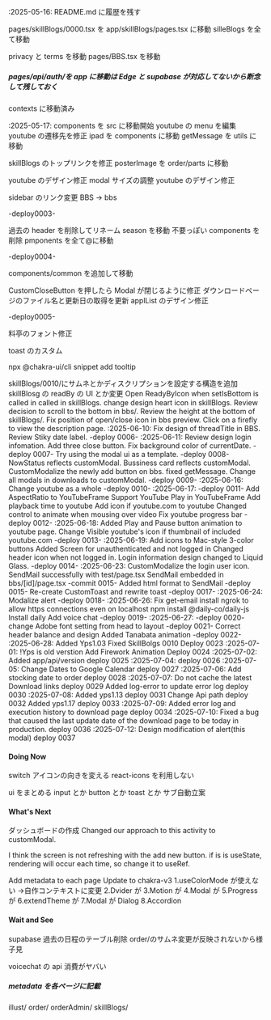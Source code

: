 :2025-05-16:
README.md に履歴を残す

pages/skillBlogs/0000.tsx を app/skillBlogs/pages.tsx に移動
silleBlogs を全て移動

privacy と terms を移動
pages/BBS.tsx を移動

##### pages/api/auth/を app に移動は Edge と supabase が対応してないから断念して残しておく

contexts に移動済み

:2025-05-17:
components を src に移動開始
youtube の menu を編集
youtube の遷移先を修正
ipad を components に移動
getMessage を utils に移動

skillBlogs のトップリンクを修正
posterImage を order/parts に移動

youtube のデザイン修正
modal サイズの調整
youtube のデザイン修正

sidebar のリンク変更 BBS -> bbs

-deploy0003-

過去の header を削除してリネーム
season を移動
不要っぽい components を削除
pmponents を全て@に移動

-deploy0004-

components/common を追加して移動

CustomCloseButton を押したら Modal が閉じるように修正
ダウンロードページのファイル名と更新日の取得を更新
applList のデザイン修正

-deploy0005-

料亭のフォント修正

toast のカスタム

npx @chakra-ui/cli snippet add tooltip

skillBlogs/0010/にサムネとかディスクリプションを設定する構造を追加
skillBlosg の readBy の UI とか変更
Open ReadyByIcon when setIsBottom is called in called in skillBlogs.
change design heart icon in skillBlogs.
Review decision to scroll to the bottom in bbs/.
Review the height at the bottom of skillBlogs/.
Fix position of open/close icon in bbs preview.
Click on a firefly to view the description page.
:2025-06-10:
Fix design of threadTitle in BBS.
Review Stiky date label.
-deploy 0006-
:2025-06-11:
Review design login infomation.
Add three close button.
Fix background color of currentDate.
-deploy 0007-
Try using the modal ui as a template.
-deploy 0008-
NowStatus reflects customModal.
Bussiness card reflects customModal.
CustomModalize the newly add button on bbs.
fixed getMessage.
Change all modals in downloads to customModal.
-deploy 0009-
:2025-06-16:
Change youtube as a whole
-deploy 0010-
:2025-06-17:
-deploy 0011-
Add AspectRatio to YouTubeFrame
Support YouTube Play in YouTubeFrame
Add playback time to youtube
Add icon if youtube.com to youtube
Changed control to animate when mousing over video
Fix youtube progress bar
-deploy 0012-
:2025-06-18:
Added Play and Pause button animation to youtube page.
Change Visible youtube's icon if thumbnail of included youtube.com
-deploy 0013-
:2025-06-19:
Add icons to Mac-style 3-color buttons
Added Screen for unauthenticated and not logged in
Changed header icon when not logged in.
Login information design changed to Liquid Glass.
-deploy 0014-
:2025-06-23:
CustomModalize the login user icon.
SendMail successfully with test/page.tsx
SendMail embedded in bbs/[id]/page.tsx
-commit 0015-
Added html format to SendMail
-deploy 0015-
Re-create CustomToast and rewrite toast
-deploy 0017-
:2025-06-24:
Modalize alert
-deploy 0018-
:2025-06-26:
Fix get-email
install ngrok to allow https connections even on localhost
npm install @daily-co/daily-js
Install daily Add voice chat
-deploy 0019-
:2025-06-27:
-deploy 0020-
change Adobe font setting from head to layout
-deploy 0021-
Correct header balance and design
Added Tanabata animation
-deploy 0022-
:2025-06-28:
Added Yps1.03
Fixed SkillBolgs 0010
Deploy 0023
:2025-07-01:
!Yps is old verstion
Add Firework Animation
Deploy 0024
:2025-07-02:
Added app/api/version
deploy 0025
:2025-07-04:
deploy 0026
:2025-07-05:
Change Dates to Google Calendar
deploy 0027
:2025-07-06:
Add stocking date to order
deploy 0028
:2025-07-07:
Do not cache the latest Download links
deploy 0029
Added log-error to update error log
deploy 0030
:2025-07-08:
Added yps1.13
deploy 0031
Change Api path
deploy 0032
Added yps1.17
deploy 0033
:2025-07-09:
Added error log and execution history to download page
deploy 0034
:2025-07-10:
Fixed a bug that caused the last update date of the download page to be today in production.
deploy 0036
:2025-07-12:
Design modification of alert(this modal)
deploy 0037

#### Doing Now

switch アイコンの向きを変える
react-icons を利用しない

ui をまとめる input とか button とか toast とか
サブ自動立案

#### What's Next

ダッシュボードの作成
Changed our approach to this activity to customModal.

I think the screen is not refreshing with the add new button.
if is is useState, rendering will occur each time, so change it to useRef.

Add metadata to each page
Update to chakra-v3
1.useColorMode が使えない ->自作コンテキストに変更
2.Dvider が
3.Motion が
4.Modal が
5.Progress が
6.extendTheme が
7.Modal が Dialog
8.Accordion

#### Wait and See

supabase 過去の日程のテーブル削除
order/のサムネ変更が反映されないから様子見

voicechat の api 消費がヤバい

##### metadata を各ページに記載

illust/
order/
orderAdmin/
skillBlogs/
